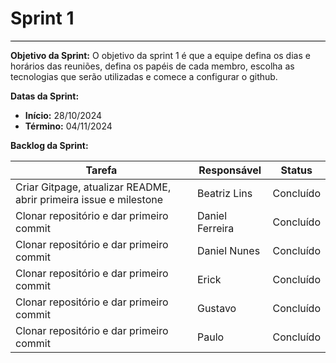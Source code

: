 # **Sprint 1**
<hr style="border: 0; height: 1px; background-color: #000000;">

**Objetivo da Sprint:**
O objetivo da sprint 1 é que a equipe defina os dias e horários das reuniões, defina os papéis de cada membro, escolha as tecnologias que serão utilizadas e comece a configurar o github.

**Datas da Sprint:**

- **Início:** 28/10/2024
- **Término:** 04/11/2024

**Backlog da Sprint:**

| Tarefa | Responsável | Status |
|--------|-------------|-----------------------|
| Criar Gitpage, atualizar README, abrir primeira issue e milestone | Beatriz Lins | Concluído |
| Clonar repositório e dar primeiro commit | Daniel Ferreira | Concluído |
| Clonar repositório e dar primeiro commit | Daniel Nunes | Concluído |
| Clonar repositório e dar primeiro commit | Erick | Concluído |
| Clonar repositório e dar primeiro commit | Gustavo | Concluído |
| Clonar repositório e dar primeiro commit | Paulo | Concluído |


